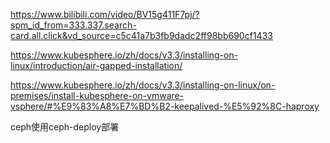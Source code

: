 https://www.bilibili.com/video/BV15g411F7pj/?spm_id_from=333.337.search-card.all.click&vd_source=c5c41a7b3fb9dadc2ff98bb690cf1433

https://www.kubesphere.io/zh/docs/v3.3/installing-on-linux/introduction/air-gapped-installation/

https://www.kubesphere.io/zh/docs/v3.3/installing-on-linux/on-premises/install-kubesphere-on-vmware-vsphere/#%E9%83%A8%E7%BD%B2-keepalived-%E5%92%8C-haproxy

ceph使用ceph-deploy部署